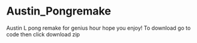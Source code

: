 # Austin_Pongremake
Austin L pong remake for genius hour hope you enjoy!
To download go to code then click download zip 
